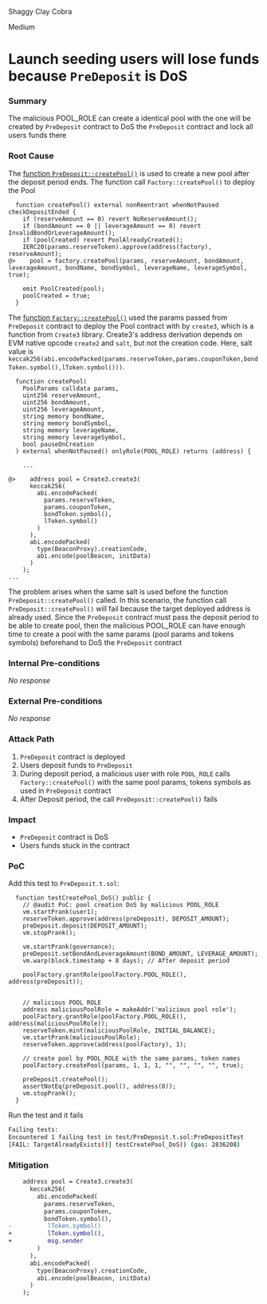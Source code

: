 Shaggy Clay Cobra

Medium

# Launch seeding users will lose funds because `PreDeposit` is DoS

### Summary

The malicious POOL_ROLE can create a identical pool with the one will be created by `PreDeposit` contract to DoS the `PreDeposit` contract and lock all users funds there

### Root Cause

The [function `PreDeposit::createPool()`](https://github.com/sherlock-audit/2024-12-plaza-finance/blob/main/plaza-evm/src/PreDeposit.sol#L149-L158) is used to create a new pool after the deposit period ends. The function call `Factory::createPool()` to deploy the Pool
```solidity
  function createPool() external nonReentrant whenNotPaused checkDepositEnded {
    if (reserveAmount == 0) revert NoReserveAmount();
    if (bondAmount == 0 || leverageAmount == 0) revert InvalidBondOrLeverageAmount();
    if (poolCreated) revert PoolAlreadyCreated();
    IERC20(params.reserveToken).approve(address(factory), reserveAmount);
@>    pool = factory.createPool(params, reserveAmount, bondAmount, leverageAmount, bondName, bondSymbol, leverageName, leverageSymbol, true);

    emit PoolCreated(pool);
    poolCreated = true;
  }
```

The [function `Factory::createPool()`](https://github.com/sherlock-audit/2024-12-plaza-finance/blob/main/plaza-evm/src/PoolFactory.sol#L124-L240) used the params passed from `PreDeposit` contract to deploy the Pool contract with by `create3`, which is a function from `Create3` library. Create3's address derivation depends on EVM native opcode `create2` and `salt`, but not the creation code. Here, salt value is `keccak256(abi.encodePacked(params.reserveToken,params.couponToken,bondToken.symbol(),lToken.symbol()))`. 
```solidity
  function createPool(
    PoolParams calldata params,
    uint256 reserveAmount,
    uint256 bondAmount,
    uint256 leverageAmount,
    string memory bondName,
    string memory bondSymbol,
    string memory leverageName,
    string memory leverageSymbol,
    bool pauseOnCreation
  ) external whenNotPaused() onlyRole(POOL_ROLE) returns (address) {

    ...

@>    address pool = Create3.create3(
      keccak256(
        abi.encodePacked(
          params.reserveToken,
          params.couponToken,
          bondToken.symbol(),
          lToken.symbol()
        )
      ),
      abi.encodePacked(
        type(BeaconProxy).creationCode,
        abi.encode(poolBeacon, initData)
      )
    );
...
```
The problem arises when the same salt is used before the function `PreDeposit::createPool()` called. In this scenario, the function call `PreDeposit::createPool()` will fail because the target deployed address is already used. 
Since the `PreDeposit` contract must pass the deposit period to be able to create pool, then the malicious POOL_ROLE can have enough time to create a pool with the same params (pool params and tokens symbols) beforehand to DoS the `PreDeposit` contract

### Internal Pre-conditions

_No response_

### External Pre-conditions

_No response_

### Attack Path

1. `PreDeposit` contract is deployed
2. Users deposit funds to `PreDeposit`
3. During deposit period, a malicious user with role `POOL_ROLE` calls `Factory::createPool()` with the same pool params, tokens symbols as used in `PreDeposit` contract
4. After Deposit period, the call `PreDeposit::createPool()` fails

### Impact

- `PreDeposit` contract is DoS
- Users funds stuck in the contract

### PoC

Add this test to `PreDeposit.t.sol`:

```solidity
  function testCreatePool_DoS() public {
    // @audit PoC: pool creation DoS by malicious POOL_ROLE
    vm.startPrank(user1);
    reserveToken.approve(address(preDeposit), DEPOSIT_AMOUNT);
    preDeposit.deposit(DEPOSIT_AMOUNT);
    vm.stopPrank();

    vm.startPrank(governance);
    preDeposit.setBondAndLeverageAmount(BOND_AMOUNT, LEVERAGE_AMOUNT);
    vm.warp(block.timestamp + 8 days); // After deposit period

    poolFactory.grantRole(poolFactory.POOL_ROLE(), address(preDeposit));


    // malicious POOL ROLE
    address maliciousPoolRole = makeAddr('malicious pool role');
    poolFactory.grantRole(poolFactory.POOL_ROLE(), address(maliciousPoolRole));
    reserveToken.mint(maliciousPoolRole, INITIAL_BALANCE);
    vm.startPrank(maliciousPoolRole);
    reserveToken.approve(address(poolFactory), 1);

    // create pool by POOL_ROLE with the same params, token names
    poolFactory.createPool(params, 1, 1, 1, "", "", "", "", true);

    preDeposit.createPool();
    assertNotEq(preDeposit.pool(), address(0));
    vm.stopPrank();
  }
```

Run the test and it fails
```bash
Failing tests:
Encountered 1 failing test in test/PreDeposit.t.sol:PreDepositTest
[FAIL: TargetAlreadyExists()] testCreatePool_DoS() (gas: 2836208)
```

### Mitigation

```diff
    address pool = Create3.create3(
      keccak256(
        abi.encodePacked(
          params.reserveToken,
          params.couponToken,
          bondToken.symbol(),
-          lToken.symbol()
+          lToken.symbol(),
+          msg.sender
        )
      ),
      abi.encodePacked(
        type(BeaconProxy).creationCode,
        abi.encode(poolBeacon, initData)
      )
    );
```